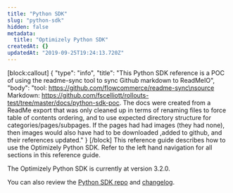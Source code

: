 ```yaml
---
title: "Python SDK"
slug: "python-sdk"
hidden: false
metadata: 
  title: "Optimizely Python SDK"
createdAt: {}
updatedAt: "2019-09-25T19:24:13.720Z"
---
```


[block:callout]
{
  "type": "info",
  "title": "This Python SDK reference is a POC of using the readme-sync tool to sync Github markdown to ReadMeIO",
  "body": "tool: https://github.com/flowcommerce/readme-sync\nsource Markdown: https://github.com/fscelliott/rollouts-test/tree/master/docs/python-sdk-poc. The docs were created from a ReadMe export that was only cleaned up in terms of renaming files to force table of contents ordering, and to use expected directory structure for categories/pages/subpages. If the pages had had images (they had none), then images would also have had to be downloaded ,added to github, and their references updated."
}
[/block]
This reference guide describes how to use the Optimizely Python SDK. Refer to the left hand navigation for all sections in this reference guide.

The Optimizely Python SDK is currently at version 3.2.0.

You can also review the [Python SDK repo](https://github.com/optimizely/python-sdk) and [changelog](https://github.com/optimizely/python-sdk/blob/master/CHANGELOG.md).